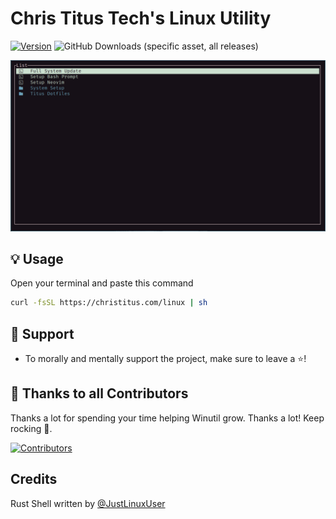 # Chris Titus Tech's Linux Utility
[![Version](https://img.shields.io/github/v/release/ChrisTitusTech/linutil?color=%230567ff&label=Latest%20Release&style=for-the-badge)](https://github.com/ChrisTitusTech/linutil/releases/latest)
![GitHub Downloads (specific asset, all releases)](https://img.shields.io/github/downloads/ChrisTitusTech/linutil/linutil?label=Total%20Downloads&style=for-the-badge)

![Preview](docs/assets/preview.png)

## 💡 Usage

Open your terminal and paste this command
```bash
curl -fsSL https://christitus.com/linux | sh
```

## 💖 Support
- To morally and mentally support the project, make sure to leave a ⭐️!

## 🏅 Thanks to all Contributors
Thanks a lot for spending your time helping Winutil grow. Thanks a lot! Keep rocking 🍻.

[![Contributors](https://contrib.rocks/image?repo=ChrisTitusTech/linutil)](https://github.com/ChrisTitusTech/winutil/graphs/contributors)

## Credits
Rust Shell written by [@JustLinuxUser](https://github.com/JustLinuxUser)
